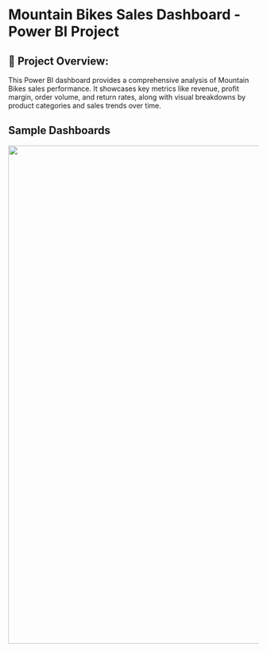 # Mountain Bikes Sales Dashboard - Power BI Project

## 📌 Project Overview:
This Power BI dashboard provides a comprehensive analysis of Mountain Bikes sales performance. It showcases key metrics like revenue, profit margin, order volume, and return rates, along with visual breakdowns by product categories and sales trends over time.

## Sample Dashboards

<img src="C:\Users\sujal patil\OneDrive\Desktop\Mountain Bike Sales Dasboard.png" width=1000>
